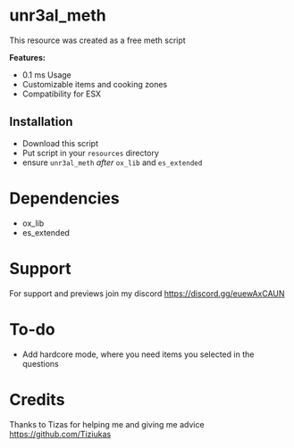 # unr3al_meth

This resource was created as a free meth script

<b>Features:</b>
- 0.1 ms Usage
- Customizable items and cooking zones
- Compatibility for ESX

## Installation

- Download this script
- Put script in your `resources` directory
- ensure `unr3al_meth` *after* `ox_lib` and `es_extended`

# Dependencies
 - ox_lib
 - es_extended

# Support
For support and previews join my discord
https://discord.gg/euewAxCAUN

# To-do
- Add hardcore mode, where you need items you selected in the questions

# Credits
Thanks to Tizas for helping me and giving me advice
https://github.com/Tiziukas
